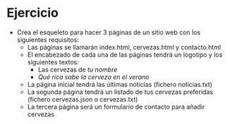 # Ejercicio
- Crea el esqueleto para hacer 3 páginas de un sitio web con los siguientes requisitos:
    - Las páginas se llamarán index.html, cervezas.html y contacto.html
    - El encabezado de cada una de las páginas tendrá un logotipo y los siguientes textos:
        - Las cervezas de *tu nombre*
        - *Qué rica sabe la cerveza en el verano*
    - La página inicial tendrá las últimas noticias (fichero noticias.txt)
    - La segunda página tendrá un listado de tus cervezas preferidas (fichero cervezas.json o cervezas.txt)
    - La tercera página será un formulario de contacto para añadir cervezas


